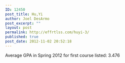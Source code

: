 ```yaml
---
ID: 12450
post_title: Hu,Yi
author: Joel DesArmo
post_excerpt: ""
layout: post
permalink: http://effrtlss.com/huyi-3/
published: true
post_date: 2012-11-02 20:52:18
---
```

<p>Average GPA in Spring 2012 for first course listed: 3.476</p>